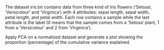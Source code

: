 The dataset iris.txt contains data from three kind of Iris flowers (‘Setosa’, ‘Versicolour’ and ‘Virginica’) with 4 attributes: sepal length, sepal width, petal length, and petal width.
Each row contains a sample while the last attribute is the label (0 means that the sample comes from a ‘Setosa’ plant, 1 from a ‘Versicolour’ and 2 from ‘Virginica’).

Apply PCA on a normalized dataset and generate a plot showing the proportion (percentage) of the cumulative variance explained.
